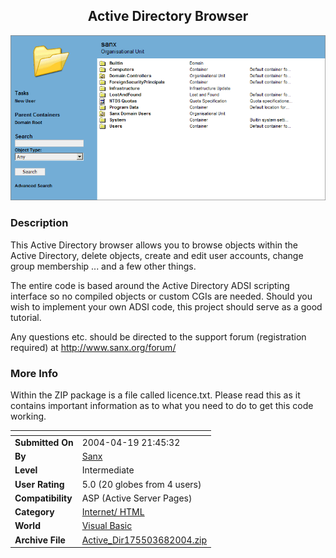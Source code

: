 ﻿<div align="center">

## Active Directory Browser

<img src="PIC200468355275500.gif">
</div>

### Description

This Active Directory browser allows you to browse objects within the Active Directory, delete objects, create and edit user accounts, change group membership ... and a few other things.

The entire code is based around the Active Directory ADSI scripting interface so no compiled objects or custom CGIs are needed. Should you wish to implement your own ADSI code, this project should serve as a good tutorial.

Any questions etc. should be directed to the support forum (registration required) at http://www.sanx.org/forum/
 
### More Info
 
Within the ZIP package is a file called licence.txt. Please read this as it contains important information as to what you need to do to get this code working.


<span>             |<span>
---                |---
**Submitted On**   |2004-04-19 21:45:32
**By**             |[Sanx](https://github.com/Planet-Source-Code/PSCIndex/blob/master/ByAuthor/sanx.md)
**Level**          |Intermediate
**User Rating**    |5.0 (20 globes from 4 users)
**Compatibility**  |ASP \(Active Server Pages\) 
**Category**       |[Internet/ HTML](https://github.com/Planet-Source-Code/PSCIndex/blob/master/ByCategory/internet-html__1-34.md)
**World**          |[Visual Basic](https://github.com/Planet-Source-Code/PSCIndex/blob/master/ByWorld/visual-basic.md)
**Archive File**   |[Active\_Dir175503682004\.zip](https://github.com/Planet-Source-Code/sanx-active-directory-browser__1-54250/archive/master.zip)








